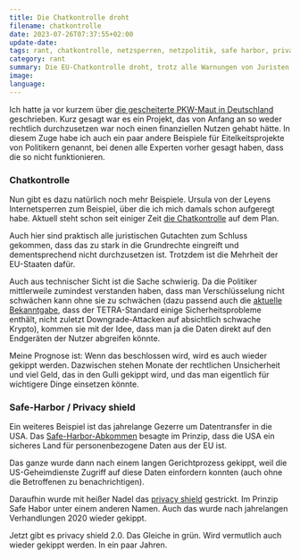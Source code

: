 ```yaml
---
title: Die Chatkontrolle droht
filename: chatkontrolle
date: 2023-07-26T07:37:55+02:00
update-date:
tags: rant, chatkontrolle, netzsperren, netzpolitik, safe harbor, privacy shield
category: rant
summary: Die EU-Chatkontrolle droht, trotz alle Warnungen von Juristen. Meine Prognose: Falls sie beschlossen wird, wird sie von Gerichten wieder gekippt werden.
image:
language:
---
```


Ich hatte ja vor kurzem über [die gescheiterte PKW-Maut in Deutschland](/blogposts/pkw_maut) geschrieben. Kurz gesagt war es ein Projekt, das von Anfang an so weder rechtlich durchzusetzen war noch einen finanziellen Nutzen gehabt hätte. In diesem Zuge habe ich auch ein paar andere Beispiele für Eitelkeitsprojekte von Politikern genannt, bei denen alle Experten vorher gesagt haben, dass die so nicht funktionieren.

### Chatkontrolle

Nun gibt es dazu natürlich noch mehr Beispiele. Ursula von der Leyens Internetsperren zum Beispiel, über die ich mich damals schon aufgeregt habe. Aktuell steht schon seit einiger Zeit [die Chatkontrolle](https://netzpolitik.org/2023/internes-protokoll-eu-staaten-steuern-auf-kampfabstimmung-zur-chatkontrolle-zu/) auf dem Plan.

Auch hier sind praktisch alle juristischen Gutachten zum Schluss gekommen, dass das zu stark in die Grundrechte eingreift und dementsprechend nicht durchzusetzen ist. Trotzdem ist die Mehrheit der EU-Staaten dafür.

Auch aus technischer Sicht ist die Sache schwierig. Da die Politiker mittlerweile zumindest verstanden haben, dass man Verschlüsselung nicht schwächen kann ohne sie zu schwächen (dazu passend auch die [aktuelle Bekanntgabe](https://tetraburst.com/), dass der TETRA-Standard einige Sicherheitsprobleme enthält, nicht zuletzt Downgrade-Attacken auf absichtlich schwache Krypto), kommen sie mit der Idee, dass man ja die Daten direkt auf den Endgeräten der Nutzer abgreifen könnte.

Meine Prognose ist: Wenn das beschlossen wird, wird es auch wieder gekippt werden. Dazwischen stehen Monate der rechtlichen Unsicherheit und viel Geld, das in den Gulli gekippt wird, und das man eigentlich für wichtigere Dinge einsetzen könnte.

### Safe-Harbor / Privacy shield

Ein weiteres Beispiel ist das jahrelange Gezerre um Datentransfer in die USA. Das [Safe-Harbor-Abkommen](https://de.wikipedia.org/wiki/Safe_Harbor) besagte im Prinzip, dass die USA ein sicheres Land für personenbezogene Daten aus der EU ist.

Das ganze wurde dann nach einem langen Gerichtprozess gekippt, weil die US-Geheimdienste Zugriff auf diese Daten einfordern konnten (auch ohne die Betroffenen zu benachrichtigen).

Daraufhin wurde mit heißer Nadel das [privacy shield](https://de.wikipedia.org/wiki/EU-US_Privacy_Shield) gestrickt. Im Prinzip Safe Habor unter einem anderen Namen. Auch das wurde nach jahrelangen Verhandlungen 2020 wieder gekippt.

Jetzt gibt es privacy shield 2.0. Das Gleiche in grün. Wird vermutlich auch wieder gekippt werden. In ein paar Jahren.
